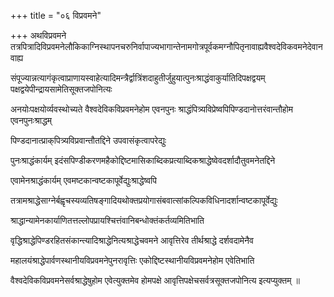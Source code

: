 +++
title = "०६ विप्रवमने"

+++
अथविप्रवमने तत्रपित्रादिविप्रवमनेलौकिकाग्निस्थापनचरुनिर्वापाज्यभागान्तेनामगोत्रपूर्वकमग्नौपितृनावाह्यवैश्वदेविकवमनेदेवानवाह्य

संपूज्यान्नत्यागंकृत्वाप्राणायस्वाहेत्यादिमन्त्रैर्द्वात्रिंशदाहुतीर्जुहुयात्पुनःश्राद्धंवाकुर्यातिदिपक्षद्वयम् पक्षद्वयेपीन्द्रायसामेतिसूक्तजपोनित्यः

अनयोःपक्षयोर्व्यवस्थोच्यते वैश्वदेविकविप्रवमनेहोम एवनपुनः श्राद्धंपित्र्यविप्रेष्वपिपिण्डदानोत्तरंवान्तौहोम एवनपुनःश्राद्धम्

पिण्डदानात्प्राक्‌पित्र्यविप्रवान्तौतद्दिने उपवासंकृत्वापरेद्युः

पुनःश्राद्धंकार्यम् इदंसपिण्डीकरणमहैकोद्दिष्टमासिकाब्दिकप्रत्याब्दिकश्राद्धेष्वेवदर्शादौतुवमनेतद्दिने

एवामेनश्राद्धंकार्यम् एवमष्टकान्वष्टकापूर्वेद्युःश्राद्धेष्वपि

तत्रामश्राद्धेसाग्नेर्बह्वृचस्यव्यतिषङ्गादियथोक्तप्रयोगासंबवात्सांकल्पिकविधिनादर्शान्वष्टकापूर्वेद्युः

श्राद्धान्यामेनकार्याणितत्तल्लोपप्रायश्चित्तंवानिबन्धोक्तंकर्तव्यमितिभाति

वृद्धिश्राद्धेपिण्डरहितसंकान्त्यादिश्राद्धेनित्यश्राद्धेचवमने आवृत्तिरेव तीर्थश्राद्धे दर्शवदामेनैव

महालयंश्राद्धेपार्वणस्थानीयविप्रवमनेपुनरावृत्तिः एकोद्दिष्टस्थानीयविप्रवमनेहोम एवेतिभाति

वैश्वदेविकविप्रवमनेसर्वश्राद्धेषुहोम एवेत्युक्तमेव होमपक्षे आवृत्तिपक्षेचसर्वत्रसूक्तजपोनित्य इत्यप्युक्तम् ॥
